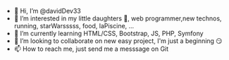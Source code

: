 - 👋 Hi, I’m @davidDev33
- 👀 I’m interested in my little daughters 🥰, web programmer,new technos, running, starWarsssss, food, laPiscine, ...
- 🌱 I’m currently learning HTML/CSS, Bootstrap, JS, PHP, Symfony
- 💞️ I’m looking to collaborate on new easy project, I'm just a beginning 😏
- 📫 How to reach me, just send me a messsage on Git

<!---
davidDev33/davidDev33 is a ✨ special ✨ repository because its `README.md` (this file) appears on your GitHub profile.
You can click the Preview link to take a look at your changes.
--->
